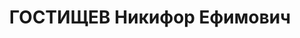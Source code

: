 ---
title: ГОСТИЩЕВ Никифор Ефимович
description: 'Род. в 1896, Курская губ., Белгородский уезд, с. Нейхайло, русский,
  обр.: начальное, член ВКП(б) с 1928 по 1935. Проживал: Украинская ССР, г. Харьков,
  Рогатинский пер, 19. Столяр, иструктор Дзержинского осоавиахима

  Арестован 15.11.1937. Обв. по ст. 54-1 "в", 54-8-11 (участник контрреволюционной
  повстанческой организации в осоавиахиме). Приговор: ВК ВС СССР, 07.01.1938 – ВМН.
  Расстрелян 08.01.1938, г.Харьков.

  Реабилитирован 11.06.1959'
---